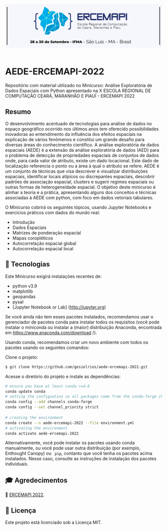 <p align="center">
    <img src="./github/banner.jpeg" width="600px"/><br><br>
</p>

# AEDE-ERCEMAPI-2022

Repositório com material utilizado no Minicurso: Análise Exploratória de Dados Espaciais com Python apresentado na X ESCOLA REGIONAL DE COMPUTAÇÃO
CEARÁ, MARANHÃO E PIAUÍ - ERCEMAPI 2022

## Resumo

O desenvolvimento acentuado de tecnologias para análise de dados no espaço geográfico ocorrido nos últimos anos tem oferecido possibilidades inovadoras ao entendimento da influência dos efeitos espaciais na explicação de vários fenômenos e constitui um grande desafio para diversas áreas do conhecimento científico. A análise exploratória de dados espaciais (AEDE) é a extensão da análise exploratória de dados (AED) para o problema de detecção de propriedades espaciais de conjuntos de dados onde, para cada valor de atributo, existe um dado locacional. Este dado de localização referencia o ponto ou a área à qual o atributo se refere. AEDE é um conjunto de técnicas que visa descrever e visualizar distribuições espaciais, identificar locais atípicos ou discrepantes espaciais, descobrir padrões de associação espacial, clusters e sugerir regimes espaciais ou outras formas de heterogeneidade espacial. O objetivo deste minicurso é alinhar a teoria e a prática, apresentando alguns dos conceitos e técnicas associadas à AEDE com python, com foco em dados vetoriais tabulares.

O Minicurso cobrirá os seguintes tópicos, usando Jupyter Notebooks e exercícios práticos com dados do mundo real:

- Introdução
- Dados Espaciais
- Matrizes de ponderação espacial
- Mapas coropléticos
- Autocorrelação espacial global
- Autocorrelação espacial local

## 🧪 Tecnologias

Este Minicurso exigirá instalações recentes de:

- python v3.9
- matplotlib
- geopandas
- pysal
- [Jupyter Notebook or Lab] (http://jupyter.org)

Se você ainda não tem esses pacotes instalados, recomendamos usar o gerenciador de pacotes conda para instalar todos os requisitos (você pode instalar o miniconda ou instalar a (maior) distribuição Anaconda, encontrada em https://www.anaconda.com/download /).

Usando conda, recomendamos criar um novo ambiente com todos os pacotes usando os seguintes comandos:

Clone o projeto:

```bash
$ git clone https://github.com/gesielrios/aede-ercemapi-2022.git
```

Acesse o diretório do projeto e instale as dependências:

```bash
# ensure you have at least conda >=4.6
conda update conda
# setting the configuation so all packages come from the conda-forge channel
conda config --add channels conda-forge
conda config --set channel_priority strict

# creating the environment
conda create --n aede-ercemapi-2022 --file environment.yml
# activating the environment
conda activate aede-ercemapi-2022
```

Alternativamente, você pode instalar os pacotes usando conda manualmente, ou você pode usar outra distribuição (por exemplo, Enthought Canopy) ou `` pip``, contanto que você tenha os pacotes acima instalados. Nesse caso, consulte as instruções de instalação dos pacotes individuais.

## 🎓 Agredecimentos

🚀 <a href="https://ercemapi22.ifma.edu.br/" target="_blank">ERCEMAPI 2022</a>.

## 📝 Licença

Este projeto está licenciado sob a Licença MIT.